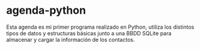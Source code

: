 # agenda-python
Esta agenda es mi primer programa realizado en Python,
utiliza los distintos tipos de datos y estructuras básicas junto a una BBDD SQLite para almacenar y cargar la información de los contactos.
